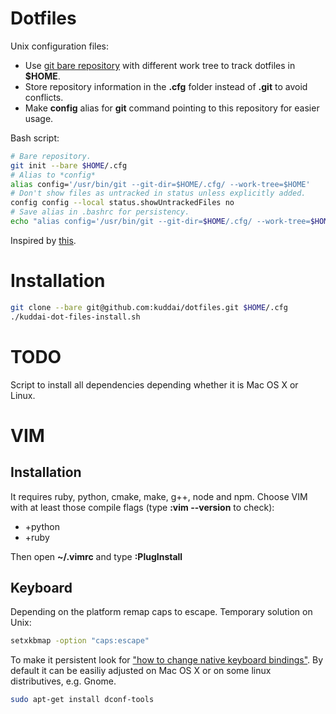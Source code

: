# Dotfiles
Unix configuration files:
* Use [git bare repository](https://www.atlassian.com/git/tutorials/dotfiles) with different work tree to track dotfiles in **$HOME**.
* Store repository information in the **.cfg** folder instead of **.git** to avoid conflicts.
* Make **config** alias for **git** command pointing to this repository for easier usage.

Bash script:
```bash
# Bare repository.
git init --bare $HOME/.cfg
# Alias to *config*
alias config='/usr/bin/git --git-dir=$HOME/.cfg/ --work-tree=$HOME'
# Don't show files as untracked in status unless explicitly added.
config config --local status.showUntrackedFiles no
# Save alias in .bashrc for persistency.
echo "alias config='/usr/bin/git --git-dir=$HOME/.cfg/ --work-tree=$HOME'" >> $HOME/.bashrc
```

Inspired by [this](https://github.com/ibab/dotfiles).

# Installation

```bash
git clone --bare git@github.com:kuddai/dotfiles.git $HOME/.cfg
./kuddai-dot-files-install.sh
```

# TODO
Script to install all dependencies depending whether it is Mac OS X or Linux.

# VIM

## Installation
It requires ruby, python, cmake, make, g++, node and npm.
Choose VIM with at least those compile flags (type **:vim --version** to check):
* +python
* +ruby

Then open **~/.vimrc** and type **:PlugInstall**

## Keyboard
Depending on the platform remap caps to escape.
Temporary solution on Unix:
```bash
setxkbmap -option "caps:escape"
```

To make it persistent look for ["how to change native keyboard bindings"](https://askubuntu.com/questions/363346/how-to-permanently-switch-caps-lock-and-esc). By default it can be easiliy adjusted on Mac OS X or on some linux distributives, e.g. Gnome.
```bash
sudo apt-get install dconf-tools
```
